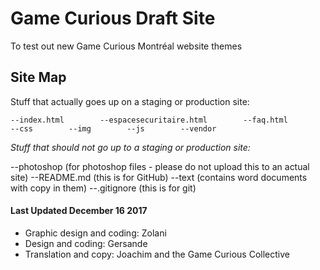 # Game Curious Draft Site

To test out new Game Curious Montréal website themes

## Site Map

Stuff that actually goes up on a staging or production site:

`--index.html       
--espacesecuritaire.html       
--faq.html       
--css       
--img       
--js       
--vendor`

*Stuff that should not go up to a staging or production site:*

--photoshop (for photoshop files - please do not upload this to an actual site)
--README.md (this is for GitHub)
--text (contains word documents with copy in them)
--.gitignore (this is for git)

#### Last Updated December 16 2017
* Graphic design and coding: Zolani
* Design and coding: Gersande
* Translation and copy: Joachim and the Game Curious Collective

